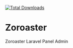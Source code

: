 
<a href="https://packagist.org/packages/karim-qaderi/zoroaster"><img src="https://poser.pugx.org/karim-qaderi/zoroaster/downloads.svg?format=flat" alt="Total Downloads"></a>

# Zoroaster
Zoroaster Laravel Panel Admin
